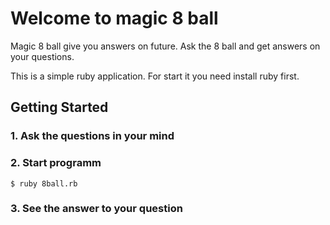 # Welcome to magic 8 ball
Magic 8 ball give you answers on future. Ask the 8 ball and get answers on your questions.

This is a simple ruby application. For start it you need install ruby first.

## Getting Started
### 1. Ask the questions in your mind
### 2. Start programm
    $ ruby 8ball.rb
### 3. See the answer to your question

